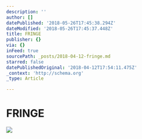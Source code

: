 ```yaml
---
description: ''
author: []
datePublished: '2018-05-26T17:45:38.294Z'
dateModified: '2018-05-26T17:45:37.448Z'
title: FRINGE
publisher: {}
via: {}
inFeed: true
sourcePath: _posts/2018-04-12-fringe.md
starred: false
datePublishedOriginal: '2018-04-12T17:54:11.475Z'
_context: 'http://schema.org'
_type: Article

---
```

# FRINGE
![](https://the-grid-user-content.s3-us-west-2.amazonaws.com/f63d08e9-ee58-4f2c-9c0b-3480aec05aed.jpg)